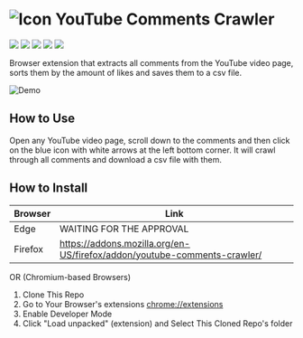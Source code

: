 # ![Icon](https://github.com/rdavydov/yt-comments-crawler/blob/main/images/ico19.png?raw=true) YouTube Comments Crawler

![](https://img.shields.io/github/license/rdavydov/yt-comments-crawler?style=for-the-badge&logo=github&color=purple&logoColor=thistle)
![](https://img.shields.io/github/stars/rdavydov/yt-comments-crawler?style=for-the-badge&logo=github&color=darkblue&logoColor=aquamarine)
![](https://img.shields.io/github/forks/rdavydov/yt-comments-crawler?style=for-the-badge&logo=github&color=darkblue&logoColor=aquamarine)
![](https://img.shields.io/github/watchers/rdavydov/yt-comments-crawler?style=for-the-badge&logo=github&color=darkblue&logoColor=aquamarine)
![](https://img.shields.io/github/last-commit/rdavydov/yt-comments-crawler?style=for-the-badge&logo=github&color=darkgreen&logoColor=lightgreen)

Browser extension that extracts all comments from the YouTube video page, sorts them by the amount of likes and saves them to a csv file.

![Demo](https://github.com/rdavydov/yt-comments-crawler/blob/main/yt-comments-crawler-animation.gif?raw=true)

## How to Use

Open any YouTube video page, scroll down to the comments and then click on the blue icon with white arrows at the left bottom corner. It will crawl through all comments and download a csv file with them.

## How to Install

| Browser | Link                     |
|---------|--------------------------|
| Edge    | WAITING FOR THE APPROVAL |
| Firefox | <https://addons.mozilla.org/en-US/firefox/addon/youtube-comments-crawler/> |

OR (Chromium-based Browsers)

1. Clone This Repo
2. Go to Your Browser's extensions [chrome://extensions](chrome://extensions)
3. Enable Developer Mode
4. Click "Load unpacked" (extension) and Select This Cloned Repo's folder
